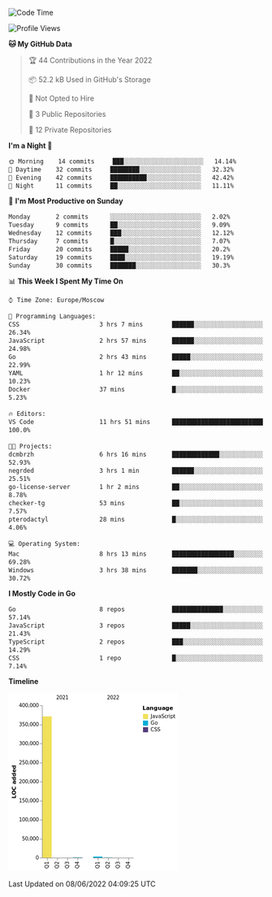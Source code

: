 <!--START_SECTION:waka-->
![Code Time](http://img.shields.io/badge/Code%20Time-326%20hrs%2037%20mins-blue)

![Profile Views](http://img.shields.io/badge/Profile%20Views-0-blue)

**🐱 My GitHub Data** 

> 🏆 44 Contributions in the Year 2022
 > 
> 📦 52.2 kB Used in GitHub's Storage 
 > 
> 🚫 Not Opted to Hire
 > 
> 📜 3 Public Repositories 
 > 
> 🔑 12 Private Repositories  
 > 
**I'm a Night 🦉** 

```text
🌞 Morning    14 commits     ███░░░░░░░░░░░░░░░░░░░░░░   14.14% 
🌆 Daytime    32 commits     ████████░░░░░░░░░░░░░░░░░   32.32% 
🌃 Evening    42 commits     ██████████░░░░░░░░░░░░░░░   42.42% 
🌙 Night      11 commits     ██░░░░░░░░░░░░░░░░░░░░░░░   11.11%

```
📅 **I'm Most Productive on Sunday** 

```text
Monday       2 commits      ░░░░░░░░░░░░░░░░░░░░░░░░░   2.02% 
Tuesday      9 commits      ██░░░░░░░░░░░░░░░░░░░░░░░   9.09% 
Wednesday    12 commits     ███░░░░░░░░░░░░░░░░░░░░░░   12.12% 
Thursday     7 commits      █░░░░░░░░░░░░░░░░░░░░░░░░   7.07% 
Friday       20 commits     █████░░░░░░░░░░░░░░░░░░░░   20.2% 
Saturday     19 commits     ████░░░░░░░░░░░░░░░░░░░░░   19.19% 
Sunday       30 commits     ███████░░░░░░░░░░░░░░░░░░   30.3%

```


📊 **This Week I Spent My Time On** 

```text
⌚︎ Time Zone: Europe/Moscow

💬 Programming Languages: 
CSS                      3 hrs 7 mins        ██████░░░░░░░░░░░░░░░░░░░   26.34% 
JavaScript               2 hrs 57 mins       ██████░░░░░░░░░░░░░░░░░░░   24.98% 
Go                       2 hrs 43 mins       █████░░░░░░░░░░░░░░░░░░░░   22.99% 
YAML                     1 hr 12 mins        ██░░░░░░░░░░░░░░░░░░░░░░░   10.23% 
Docker                   37 mins             █░░░░░░░░░░░░░░░░░░░░░░░░   5.23%

🔥 Editors: 
VS Code                  11 hrs 51 mins      █████████████████████████   100.0%

🐱‍💻 Projects: 
dcmbrzh                  6 hrs 16 mins       █████████████░░░░░░░░░░░░   52.93% 
negrded                  3 hrs 1 min         ██████░░░░░░░░░░░░░░░░░░░   25.51% 
go-license-server        1 hr 2 mins         ██░░░░░░░░░░░░░░░░░░░░░░░   8.78% 
checker-tg               53 mins             ██░░░░░░░░░░░░░░░░░░░░░░░   7.57% 
pterodactyl              28 mins             █░░░░░░░░░░░░░░░░░░░░░░░░   4.06%

💻 Operating System: 
Mac                      8 hrs 13 mins       █████████████████░░░░░░░░   69.28% 
Windows                  3 hrs 38 mins       ███████░░░░░░░░░░░░░░░░░░   30.72%

```

**I Mostly Code in Go** 

```text
Go                       8 repos             ██████████████░░░░░░░░░░░   57.14% 
JavaScript               3 repos             █████░░░░░░░░░░░░░░░░░░░░   21.43% 
TypeScript               2 repos             ███░░░░░░░░░░░░░░░░░░░░░░   14.29% 
CSS                      1 repo              █░░░░░░░░░░░░░░░░░░░░░░░░   7.14%

```


**Timeline**

![Chart not found](https://raw.githubusercontent.com/jeezft/jeezft/main/charts/bar_graph.png) 


 Last Updated on 08/06/2022 04:09:25 UTC
<!--END_SECTION:waka-->
